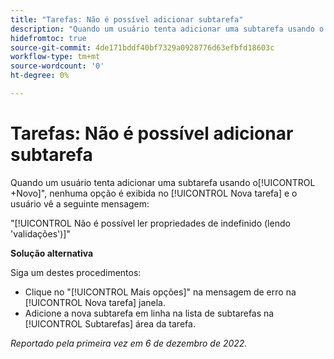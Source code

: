 ```yaml
---
title: "Tarefas: Não é possível adicionar subtarefa"
description: "Quando um usuário tenta adicionar uma subtarefa usando o botão +Novo, nenhuma opção é exibida na janela Nova Tarefa e o usuário vê uma mensagem de erro."
hidefromtoc: true
source-git-commit: 4de171bddf40bf7329a0928776d63efbfd18603c
workflow-type: tm+mt
source-wordcount: '0'
ht-degree: 0%

---
```



# Tarefas: Não é possível adicionar subtarefa

Quando um usuário tenta adicionar uma subtarefa usando o[!UICONTROL +Novo]&quot;, nenhuma opção é exibida no [!UICONTROL Nova tarefa] e o usuário vê a seguinte mensagem:

&quot;[!UICONTROL Não é possível ler propriedades de indefinido (lendo &#39;validações&#39;)]&quot;

**Solução alternativa**

Siga um destes procedimentos:

* Clique no &quot;[!UICONTROL Mais opções]&quot; na mensagem de erro na [!UICONTROL Nova tarefa] janela.
* Adicione a nova subtarefa em linha na lista de subtarefas na [!UICONTROL Subtarefas] área da tarefa.

_Reportado pela primeira vez em 6 de dezembro de 2022._

